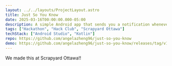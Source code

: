 ```yaml
---
layout: ../../layouts/ProjectLayout.astro
title: Just So You Know
date: 2025-03-16T00:00:00.000-05:00
description: A simple Android app that sends you a notification whenever you receive a new notification.
tags: ["Hackathon", "Hack Club", "Scrapyard Ottawa"]
techStack: ["Android Studio", "Kotlin"]
repo: https://github.com/angelazheng96/just-so-you-know
demo: https://github.com/angelazheng96/just-so-you-know/releases/tag/v1.0.0
---
```


We made this at Scrapyard Ottawa!!
